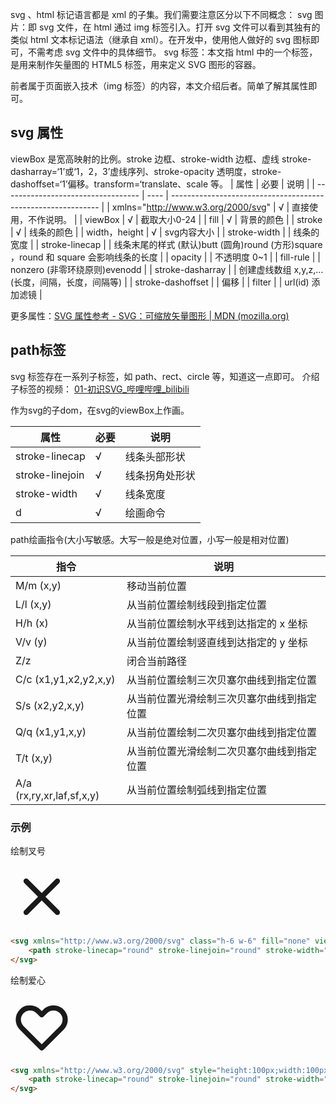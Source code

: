 svg 、html 标记语言都是 xml 的子集。我们需要注意区分以下不同概念：
svg 图片：即 svg 文件，在 html 通过 img 标签引入。打开 svg 文件可以看到其独有的类似 html 文本标记语法（继承自 xml）。在开发中，使用他人做好的 svg 图标即可，不需考虑 svg 文件中的具体细节。
svg 标签：本文指 html 中的一个标签，是用来制作矢量图的 HTML5 标签，用来定义 SVG 图形的容器。

前者属于页面嵌入技术（img 标签）的内容，本文介绍后者。简单了解其属性即可。

## svg 属性
viewBox 是宽高映射的比例。stroke 边框、stroke-width 边框、虚线 stroke-dasharray=‘1’或‘1，2，3’虚线序列、stroke-opacity 透明度，stroke-dashoffset=‘1’偏移。transform=‘translate、scale 等。
| 属性                               | 必要 | 说明                                                         |
| ---------------------------------- | ---- | ------------------------------------------------------------ |
| xmlns="http://www.w3.org/2000/svg" | √    | 直接使用，不作说明。                                         |
| viewBox                            | √    | 截取大小0-24                                                 |
| fill                               | √    | 背景的颜色                                                   |
| stroke                             | √    | 线条的颜色                                                   |
| width，height                      | √    | svg内容大小                                                  |
| stroke-width                       |      | 线条的宽度                                                   |
| stroke-linecap                     |      | 线条末尾的样式 (默认)butt (圆角)round (方形)square ，round 和 square 会影响线条的长度 |
| opacity                            |      | 不透明度 0~1                                                 |
| fill-rule                          |      | nonzero (非零环绕原则)evenodd                                |
| stroke-dasharray                   |      | 创建虚线数组 x,y,z,… (长度，间隔，长度，间隔等)              |
| stroke-dashoffset                  |      | 偏移                                                         |
| filter                             |      | url(id) 添加滤镜                                             |

更多属性：[SVG 属性参考 - SVG：可缩放矢量图形 | MDN (mozilla.org)](https://developer.mozilla.org/zh-CN/docs/Web/SVG/Attribute)

## path标签
svg 标签存在一系列子标签，如 path、rect、circle 等，知道这一点即可。
介绍子标签的视频： [01-初识SVG_哔哩哔哩_bilibili](https://www.bilibili.com/video/BV1BD4y147Ks?p=1&vd_source=a192bbc2c82b7725cd9d5149075acda1)

作为svg的子dom，在svg的viewBox上作画。

| 属性            | 必要 | 说明           |
| --------------- | ---- | -------------- |
| stroke-linecap  | √    | 线条头部形状   |
| stroke-linejoin | √    | 线条拐角处形状 |
| stroke-width    | √    | 线条宽度       |
| d               | √    | 绘画命令       |

path绘画指令(大小写敏感。大写一般是绝对位置，小写一般是相对位置)

| 指令                      | 说明                                       |
| ------------------------- | ------------------------------------------ |
| M/m (x,y)                 | 移动当前位置                               |
| L/l (x,y)                 | 从当前位置绘制线段到指定位置               |
| H/h (x)                   | 从当前位置绘制⽔平线到达指定的 x 坐标      |
| V/v (y)                   | 从当前位置绘制竖直线到达指定的 y 坐标      |
| Z/z                       | 闭合当前路径                               |
| C/c (x1,y1,x2,y2,x,y)     | 从当前位置绘制三次⻉塞尔曲线到指定位置     |
| S/s (x2,y2,x,y)           | 从当前位置光滑绘制三次⻉塞尔曲线到指定位置 |
| Q/q (x1,y1,x,y)           | 从当前位置绘制⼆次⻉塞尔曲线到指定位置     |
| T/t (x,y)                 | 从当前位置光滑绘制⼆次⻉塞尔曲线到指定位置 |
| A/a (rx,ry,xr,laf,sf,x,y) | 从当前位置绘制弧线到指定位置               |

### 示例

绘制叉号

<svg xmlns="http://www.w3.org/2000/svg" height="100" fill="none" viewBox="0 0 24 24" stroke="currentColor">
    <path stroke-linecap="round" stroke-linejoin="round" stroke-width="2" d="M6 18L18 6M6 6l12 12" />
</svg>

```html
<svg xmlns="http://www.w3.org/2000/svg" class="h-6 w-6" fill="none" viewBox="0 0 24 24" stroke="currentColor">
    <path stroke-linecap="round" stroke-linejoin="round" stroke-width="2" d="M6 18L18 6M6 6l12 12" />
</svg>
```

绘制爱心

<svg xmlns="http://www.w3.org/2000/svg" height="100px" width="100px" fill="none" viewBox="0 0 24 24" stroke="currentColor">
    <path stroke-linecap="round" stroke-linejoin="round" stroke-width="2" d="M4.318 6.318a4.5 4.5 0 000 6.364L12 20.364l7.682-7.682a4.5 4.5 0 00-6.364-6.364L12 7.636l-1.318-1.318a4.5 4.5 0 00-6.364 0z" />
</svg>

```html
<svg xmlns="http://www.w3.org/2000/svg" style="height:100px;width:100px" fill="none" viewBox="0 0 24 24" stroke="currentColor">
    <path stroke-linecap="round" stroke-linejoin="round" stroke-width="2" d="M4.318 6.318a4.5 4.5 0 000 6.364L12 20.364l7.682-7.682a4.5 4.5 0 00-6.364-6.364L12 7.636l-1.318-1.318a4.5 4.5 0 00-6.364 0z" />
</svg>
```